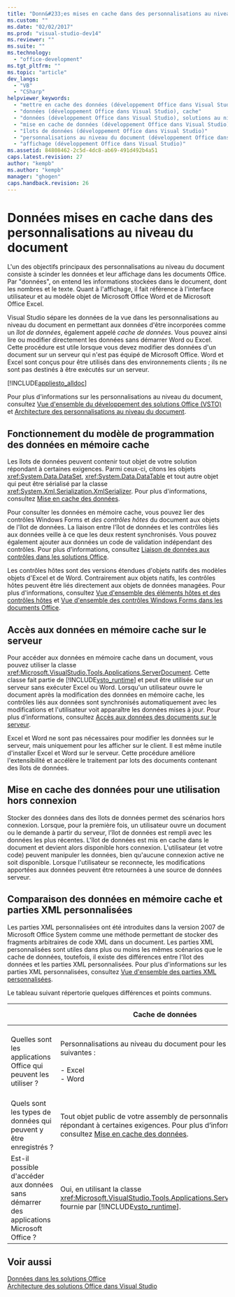 ```yaml
---
title: "Donn&#233;es mises en cache dans des personnalisations au niveau du document"
ms.custom: ""
ms.date: "02/02/2017"
ms.prod: "visual-studio-dev14"
ms.reviewer: ""
ms.suite: ""
ms.technology: 
  - "office-development"
ms.tgt_pltfrm: ""
ms.topic: "article"
dev_langs: 
  - "VB"
  - "CSharp"
helpviewer_keywords: 
  - "mettre en cache des données (développement Office dans Visual Studio), à propos de la mise en cache de données"
  - "données (développement Office dans Visual Studio), cache"
  - "données (développement Office dans Visual Studio), solutions au niveau du document"
  - "mise en cache de données (développement Office dans Visual Studio), à propos de la mise en cache de données"
  - "îlots de données (développement Office dans Visual Studio)"
  - "personnalisations au niveau du document (développement Office dans Visual Studio), modèle de données"
  - "affichage (développement Office dans Visual Studio)"
ms.assetid: 84808462-2c5d-4dc8-ab69-491d492b4a51
caps.latest.revision: 27
author: "kempb"
ms.author: "kempb"
manager: "ghogen"
caps.handback.revision: 26
---
```

# Donn&#233;es mises en cache dans des personnalisations au niveau du document
  L'un des objectifs principaux des personnalisations au niveau du document consiste à scinder les données et leur affichage dans les documents Office.  Par "données", on entend les informations stockées dans le document, dont les nombres et le texte.  Quant à l'affichage, il fait référence à l'interface utilisateur et au modèle objet de Microsoft Office Word et de Microsoft Office Excel.  
  
 Visual Studio sépare les données de la vue dans les personnalisations au niveau du document en permettant aux données d'être incorporées comme un *îlot de données*, également appelé *cache de données*.  Vous pouvez ainsi lire ou modifier directement les données sans démarrer Word ou Excel.  Cette procédure est utile lorsque vous devez modifier des données d'un document sur un serveur qui n'est pas équipé de Microsoft Office.  Word et Excel sont conçus pour être utilisés dans des environnements clients ; ils ne sont pas destinés à être exécutés sur un serveur.  
  
 [!INCLUDE[appliesto_alldoc](../vsto/includes/appliesto-alldoc-md.md)]  
  
 Pour plus d'informations sur les personnalisations au niveau du document, consultez [Vue d'ensemble du développement des solutions Office &#40;VSTO&#41;](../vsto/office-solutions-development-overview-vsto.md) et [Architecture des personnalisations au niveau du document](../vsto/architecture-of-document-level-customizations.md).  
  
## Fonctionnement du modèle de programmation des données en mémoire cache  
 Les îlots de données peuvent contenir tout objet de votre solution répondant à certaines exigences.  Parmi ceux\-ci, citons les objets <xref:System.Data.DataSet>, <xref:System.Data.DataTable> et tout autre objet qui peut être sérialisé par la classe <xref:System.Xml.Serialization.XmlSerializer>.  Pour plus d'informations, consultez [Mise en cache des données](../vsto/caching-data.md).  
  
 Pour consulter les données en mémoire cache, vous pouvez lier des contrôles Windows Forms et *des contrôles hôtes* du document aux objets de l'îlot de données.  La liaison entre l'îlot de données et les contrôles liés aux données veille à ce que les deux restent synchronisés.  Vous pouvez également ajouter aux données un code de validation indépendant des contrôles.  Pour plus d’informations, consultez [Liaison de données aux contrôles dans les solutions Office](../vsto/binding-data-to-controls-in-office-solutions.md).  
  
 Les contrôles hôtes sont des versions étendues d'objets natifs des modèles objets d'Excel et de Word.  Contrairement aux objets natifs, les contrôles hôtes peuvent être liés directement aux objets de données managées.  Pour plus d'informations, consultez [Vue d'ensemble des éléments hôtes et des contrôles hôtes](../vsto/host-items-and-host-controls-overview.md) et [Vue d'ensemble des contrôles Windows Forms dans les documents Office](../vsto/windows-forms-controls-on-office-documents-overview.md).  
  
## Accès aux données en mémoire cache sur le serveur  
 Pour accéder aux données en mémoire cache dans un document, vous pouvez utiliser la classe <xref:Microsoft.VisualStudio.Tools.Applications.ServerDocument>.  Cette classe fait partie de [!INCLUDE[vsto_runtime](../vsto/includes/vsto-runtime-md.md)] et peut être utilisée sur un serveur sans exécuter Excel ou Word.  Lorsqu'un utilisateur ouvre le document après la modification des données en mémoire cache, les contrôles liés aux données sont synchronisés automatiquement avec les modifications et l'utilisateur voit apparaître les données mises à jour.  Pour plus d’informations, consultez [Accès aux données des documents sur le serveur](../vsto/accessing-data-in-documents-on-the-server.md).  
  
 Excel et Word ne sont pas nécessaires pour modifier les données sur le serveur, mais uniquement pour les afficher sur le client.  Il est même inutile d'installer Excel et Word sur le serveur.  Cette procédure améliore l'extensibilité et accélère le traitement par lots des documents contenant des îlots de données.  
  
## Mise en cache des données pour une utilisation hors connexion  
 Stocker des données dans des îlots de données permet des scénarios hors connexion.  Lorsque, pour la première fois, un utilisateur ouvre un document ou le demande à partir du serveur, l'îlot de données est rempli avec les données les plus récentes.  L'îlot de données est mis en cache dans le document et devient alors disponible hors connexion.  L'utilisateur \(et votre code\) peuvent manipuler les données, bien qu'aucune connexion active ne soit disponible.  Lorsque l'utilisateur se reconnecte, les modifications apportées aux données peuvent être retournées à une source de données serveur.  
  
## Comparaison des données en mémoire cache et parties XML personnalisées  
 Les parties XML personnalisées ont été introduites dans la version 2007 de Microsoft Office System comme une méthode permettant de stocker des fragments arbitraires de code XML dans un document.  Les parties XML personnalisées sont utiles dans plus ou moins les mêmes scénarios que le cache de données, toutefois, il existe des différences entre l'îlot des données et les parties XML personnalisées.  Pour plus d'informations sur les parties XML personnalisées, consultez [Vue d'ensemble des parties XML personnalisées](../vsto/custom-xml-parts-overview.md).  
  
 Le tableau suivant répertorie quelques différences et points communs.  
  
||Cache de données|Parties XML personnalisées|  
|-|----------------------|--------------------------------|  
|Quelles sont les applications Office qui peuvent les utiliser ?|Personnalisations au niveau du document pour les applications suivantes :<br /><br /> -   Excel<br />-   Word|Solutions au niveau du document et au niveau de l'application pour les applications suivantes :<br /><br /> -   Excel<br />-   PowerPoint<br />-   Word|  
|Quels sont les types de données qui peuvent y être enregistrés ?|Tout objet public de votre assembly de personnalisation répondant à certaines exigences.  Pour plus d’informations, consultez [Mise en cache des données](../vsto/caching-data.md).|Toutes les données XML.|  
|Est\-il possible d'accéder aux données sans démarrer des applications Microsoft Office ?|Oui, en utilisant la classe <xref:Microsoft.VisualStudio.Tools.Applications.ServerDocument> fournie par [!INCLUDE[vsto_runtime](../vsto/includes/vsto-runtime-md.md)].|Oui, en utilisant les classes de l'espace de noms <xref:System.IO.Packaging> ou en utilisant le Kit de développement logiciel du format Open XML.|  
  
## Voir aussi  
 [Données dans les solutions Office](../vsto/data-in-office-solutions.md)   
 [Architecture des solutions Office dans Visual Studio](../vsto/architecture-of-office-solutions-in-visual-studio.md)  
  
  